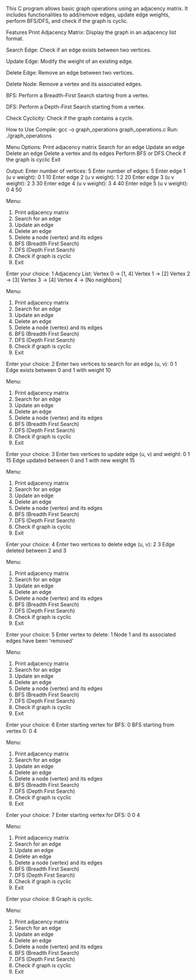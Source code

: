 This C program allows basic graph operations using an adjacency matrix. It includes functionalities to add/remove edges, update edge weights, perform BFS/DFS, and check if the graph is cyclic.

Features
Print Adjacency Matrix: Display the graph in an adjacency list format.

Search Edge: Check if an edge exists between two vertices.

Update Edge: Modify the weight of an existing edge.

Delete Edge: Remove an edge between two vertices.

Delete Node: Remove a vertex and its associated edges.

BFS: Perform a Breadth-First Search starting from a vertex.

DFS: Perform a Depth-First Search starting from a vertex.

Check Cyclicity: Check if the graph contains a cycle.



How to Use
Compile: gcc -o graph_operations graph_operations.c
Run: ./graph_operations


Menu Options:
Print adjacency matrix
Search for an edge
Update an edge
Delete an edge
Delete a vertex and its edges
Perform BFS or DFS
Check if the graph is cyclic
Exit


Output:
Enter number of vertices: 5
Enter number of edges: 5
Enter edge 1 (u v weight): 0 1 10
Enter edge 2 (u v weight): 1 2 20
Enter edge 3 (u v weight): 2 3 30
Enter edge 4 (u v weight): 3 4 40
Enter edge 5 (u v weight): 0 4 50

Menu:
1. Print adjacency matrix
2. Search for an edge
3. Update an edge
4. Delete an edge
5. Delete a node (vertex) and its edges
6. BFS (Breadth First Search)
7. DFS (Depth First Search)
8. Check if graph is cyclic
9. Exit

Enter your choice: 1
Adjacency List:
Vertex 0 -> [1, 4]
Vertex 1 -> [2]
Vertex 2 -> [3]
Vertex 3 -> [4]
Vertex 4 -> [No neighbors]

Menu:
1. Print adjacency matrix
2. Search for an edge
3. Update an edge
4. Delete an edge
5. Delete a node (vertex) and its edges
6. BFS (Breadth First Search)
7. DFS (Depth First Search)
8. Check if graph is cyclic
9. Exit
    
Enter your choice: 2
Enter two vertices to search for an edge (u, v): 0 1
Edge exists between 0 and 1 with weight 10

Menu:
1. Print adjacency matrix
2. Search for an edge
3. Update an edge
4. Delete an edge
5. Delete a node (vertex) and its edges
6. BFS (Breadth First Search)
7. DFS (Depth First Search)
8. Check if graph is cyclic
9. Exit
    
Enter your choice: 3
Enter two vertices to update edge (u, v) and weight: 0 1 15
Edge updated between 0 and 1 with new weight 15

Menu:
1. Print adjacency matrix
2. Search for an edge
3. Update an edge
4. Delete an edge
5. Delete a node (vertex) and its edges
6. BFS (Breadth First Search)
7. DFS (Depth First Search)
8. Check if graph is cyclic
9. Exit
    
Enter your choice: 4
Enter two vertices to delete edge (u, v): 2 3
Edge deleted between 2 and 3

Menu:
1. Print adjacency matrix
2. Search for an edge
3. Update an edge
4. Delete an edge
5. Delete a node (vertex) and its edges
6. BFS (Breadth First Search)
7. DFS (Depth First Search)
8. Check if graph is cyclic
9. Exit
    
Enter your choice: 5
Enter vertex to delete: 1
Node 1 and its associated edges have been 'removed'

Menu:
1. Print adjacency matrix
2. Search for an edge
3. Update an edge
4. Delete an edge
5. Delete a node (vertex) and its edges
6. BFS (Breadth First Search)
7. DFS (Depth First Search)
8. Check if graph is cyclic
9. Exit
    
Enter your choice: 6
Enter starting vertex for BFS: 0
BFS starting from vertex 0: 0 4 

Menu:
1. Print adjacency matrix
2. Search for an edge
3. Update an edge
4. Delete an edge
5. Delete a node (vertex) and its edges
6. BFS (Breadth First Search)
7. DFS (Depth First Search)
8. Check if graph is cyclic
9. Exit
    
Enter your choice: 7
Enter starting vertex for DFS: 0
0 4 

Menu:
1. Print adjacency matrix
2. Search for an edge
3. Update an edge
4. Delete an edge
5. Delete a node (vertex) and its edges
6. BFS (Breadth First Search)
7. DFS (Depth First Search)
8. Check if graph is cyclic
9. Exit
    
Enter your choice: 8
Graph is cyclic.

Menu:
1. Print adjacency matrix
2. Search for an edge
3. Update an edge
4. Delete an edge
5. Delete a node (vertex) and its edges
6. BFS (Breadth First Search)
7. DFS (Depth First Search)
8. Check if graph is cyclic
9. Exit
